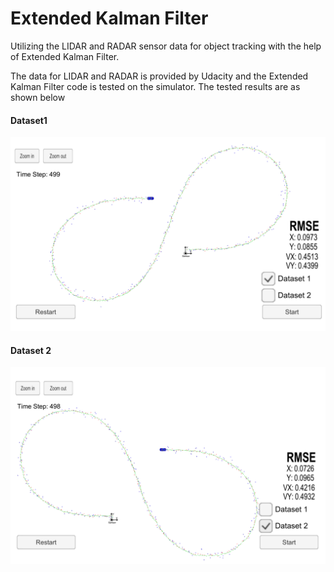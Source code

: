 [//]: # (Image References)

[image1]: ./results/dataset1.png "Results for dataset 1"
[image2]: ./results/dataset2.png "Results for dataset 2"

# Extended Kalman Filter

Utilizing the LIDAR and RADAR sensor data for object tracking with the help of Extended Kalman Filter.

The data for LIDAR and RADAR is provided by Udacity and the Extended Kalman Filter code is tested on the simulator. The tested results are as shown below

#### Dataset1
![alt text][image1]

#### Dataset 2
![alt text][image2]

